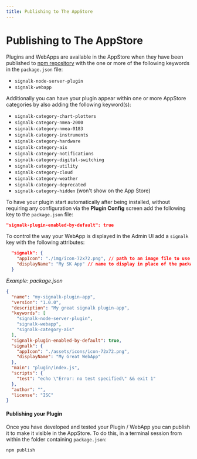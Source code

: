 ```yaml
---
title: Publishing to The AppStore
---
```


# Publishing to The AppStore

Plugins and WebApps are available in the AppStore when they have been published to [npm repository](https://www.npmjs.com/) with the one or more of the following keywords in the `package.json` file:

- `signalk-node-server-plugin`
- `signalk-webapp`

Additionally you can have your plugin appear within one or more AppStore categories by also adding the following keyword(s):

- `signalk-category-chart-plotters`
- `signalk-category-nmea-2000`
- `signalk-category-nmea-0183`
- `signalk-category-instruments`
- `signalk-category-hardware`
- `signalk-category-ais`
- `signalk-category-notifications`
- `signalk-category-digital-switching`
- `signalk-category-utility`
- `signalk-category-cloud`
- `signalk-category-weather`
- `signalk-category-deprecated`
- `signalk-category-hidden` (won't show on the App Store)

To have your plugin start automatically after being installed, without requiring any configuration via the **Plugin Config** screen add the following key to the `package.json` file:

```JSON
"signalk-plugin-enabled-by-default": true
```

To control the way your WebApp is displayed in the Admin UI add a `signalk` key with the following attributes:

```JSON
  "signalk": {
    "appIcon": "./img/icon-72x72.png", // path to an image file to use as an icon.
    "displayName": "My SK App" // name to display in place of the package name.
  }
```

_Example: package.json_

```JSON
{
  "name": "my-signalk-plugin-app",
  "version": "1.0.0",
  "description": "My great signalk plugin-app",
  "keywords": [
    "signalk-node-server-plugin",
    "signalk-webapp",
    "signalk-category-ais"
  ],
  "signalk-plugin-enabled-by-default": true,
  "signalk": {
    "appIcon": "./assets/icons/icon-72x72.png",
    "displayName": "My Great WebApp"
  },
  "main": "plugin/index.js",
  "scripts": {
    "test": "echo \"Error: no test specified\" && exit 1"
  },
  "author": "",
  "license": "ISC"
}
```

#### Publishing your Plugin

Once you have developed and tested your Plugin / WebApp you can publish it to make it visible in the AppStore.
To do this, in a terminal session from within the folder containing `package.json`:

```shell
npm publish
```
